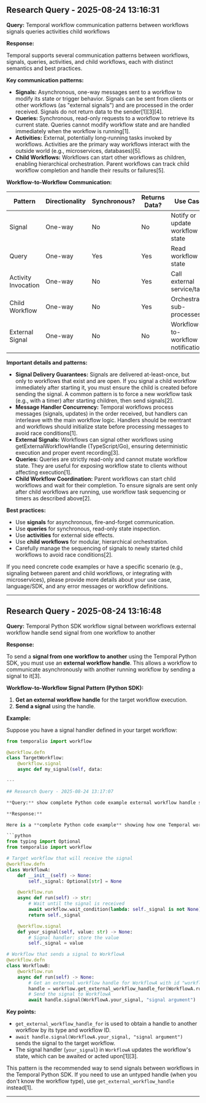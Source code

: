 
## Research Query - 2025-08-24 13:16:31

**Query:** Temporal workflow communication patterns between workflows signals queries activities child workflows

**Response:**

Temporal supports several communication patterns between workflows, signals, queries, activities, and child workflows, each with distinct semantics and best practices.

**Key communication patterns:**

- **Signals:** Asynchronous, one-way messages sent to a workflow to modify its state or trigger behavior. Signals can be sent from clients or other workflows (as "external signals") and are processed in the order received. Signals do not return data to the sender[1][3][4].
- **Queries:** Synchronous, read-only requests to a workflow to retrieve its current state. Queries cannot modify workflow state and are handled immediately when the workflow is running[1].
- **Activities:** External, potentially long-running tasks invoked by workflows. Activities are the primary way workflows interact with the outside world (e.g., microservices, databases)[5].
- **Child Workflows:** Workflows can start other workflows as children, enabling hierarchical orchestration. Parent workflows can track child workflow completion and handle their results or failures[5].

**Workflow-to-Workflow Communication:**

| Pattern                | Directionality | Synchronous? | Returns Data? | Use Case                                 |
|------------------------|---------------|--------------|---------------|------------------------------------------|
| Signal                 | One-way       | No           | No            | Notify or update workflow state          |
| Query                  | One-way       | Yes          | Yes           | Read workflow state                      |
| Activity Invocation    | One-way       | No           | Yes           | Call external service/task               |
| Child Workflow         | One-way       | No           | Yes           | Orchestrate sub-processes                |
| External Signal        | One-way       | No           | No            | Workflow-to-workflow notification        |

**Important details and patterns:**

- **Signal Delivery Guarantees:** Signals are delivered at-least-once, but only to workflows that exist and are open. If you signal a child workflow immediately after starting it, you must ensure the child is created before sending the signal. A common pattern is to force a new workflow task (e.g., with a timer) after starting children, then send signals[2].
- **Message Handler Concurrency:** Temporal workflows process messages (signals, updates) in the order received, but handlers can interleave with the main workflow logic. Handlers should be reentrant and workflows should initialize state before processing messages to avoid race conditions[1].
- **External Signals:** Workflows can signal other workflows using getExternalWorkflowHandle (TypeScript/Go), ensuring deterministic execution and proper event recording[3].
- **Queries:** Queries are strictly read-only and cannot mutate workflow state. They are useful for exposing workflow state to clients without affecting execution[1].
- **Child Workflow Coordination:** Parent workflows can start child workflows and wait for their completion. To ensure signals are sent only after child workflows are running, use workflow task sequencing or timers as described above[2].

**Best practices:**

- Use **signals** for asynchronous, fire-and-forget communication.
- Use **queries** for synchronous, read-only state inspection.
- Use **activities** for external side effects.
- Use **child workflows** for modular, hierarchical orchestration.
- Carefully manage the sequencing of signals to newly started child workflows to avoid race conditions[2].

If you need concrete code examples or have a specific scenario (e.g., signaling between parent and child workflows, or integrating with microservices), please provide more details about your use case, language/SDK, and any error messages or workflow definitions.

---

## Research Query - 2025-08-24 13:16:48

**Query:** Temporal Python SDK workflow signal between workflows external workflow handle send signal from one workflow to another

**Response:**

To send a **signal from one workflow to another** using the Temporal Python SDK, you must use an **external workflow handle**. This allows a workflow to communicate asynchronously with another running workflow by sending a signal to it[3].

**Workflow-to-Workflow Signal Pattern (Python SDK):**

1. **Get an external workflow handle** for the target workflow execution.
2. **Send a signal** using the handle.

**Example:**

Suppose you have a signal handler defined in your target workflow:

```python
from temporalio import workflow

@workflow.defn
class TargetWorkflow:
    @workflow.signal
    async def my_signal(self, data:

---

## Research Query - 2025-08-24 13:17:07

**Query:** show complete Python code example external workflow handle signal another workflow

**Response:**

Here is a **complete Python code example** showing how one Temporal workflow can signal another workflow using an external workflow handle, following Temporal Python SDK best practices[1][3]:

```python
from typing import Optional
from temporalio import workflow

# Target workflow that will receive the signal
@workflow.defn
class WorkflowA:
    def __init__(self) -> None:
        self._signal: Optional[str] = None

    @workflow.run
    async def run(self) -> str:
        # Wait until the signal is received
        await workflow.wait_condition(lambda: self._signal is not None)
        return self._signal

    @workflow.signal
    def your_signal(self, value: str) -> None:
        # Signal handler: store the value
        self._signal = value

# Workflow that sends a signal to WorkflowA
@workflow.defn
class WorkflowB:
    @workflow.run
    async def run(self) -> None:
        # Get an external workflow handle for WorkflowA with id "workflow-a"
        handle = workflow.get_external_workflow_handle_for(WorkflowA.run, "workflow-a")
        # Send the signal to WorkflowA
        await handle.signal(WorkflowA.your_signal, "signal argument")
```

**Key points:**
- `get_external_workflow_handle_for` is used to obtain a handle to another workflow by its type and workflow ID.
- `await handle.signal(WorkflowA.your_signal, "signal argument")` sends the signal to the target workflow.
- The signal handler (`your_signal`) in `WorkflowA` updates the workflow's state, which can be awaited or acted upon[1][3].

This pattern is the recommended way to send signals between workflows in the Temporal Python SDK. If you need to use an untyped handle (when you don't know the workflow type), use `get_external_workflow_handle` instead[1].

---
